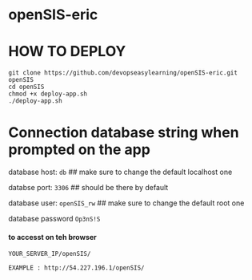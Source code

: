 # openSIS-eric

# HOW TO DEPLOY
 
 ```
 git clone https://github.com/devopseasylearning/openSIS-eric.git openSIS
 cd openSIS 
 chmod +x deploy-app.sh 
 ./deploy-app.sh 
 ```

# Connection database string when prompted  on the app 
database host: `db`  ## make sure to change the default localhost one

databse port: `3306` ## should be there by default

database user: `openSIS_rw` ## make sure to change the default root one 

database password `Op3nS!S` 

#### to accesst on teh  browser 

```
YOUR_SERVER_IP/openSIS/

EXAMPLE : http://54.227.196.1/openSIS/
```